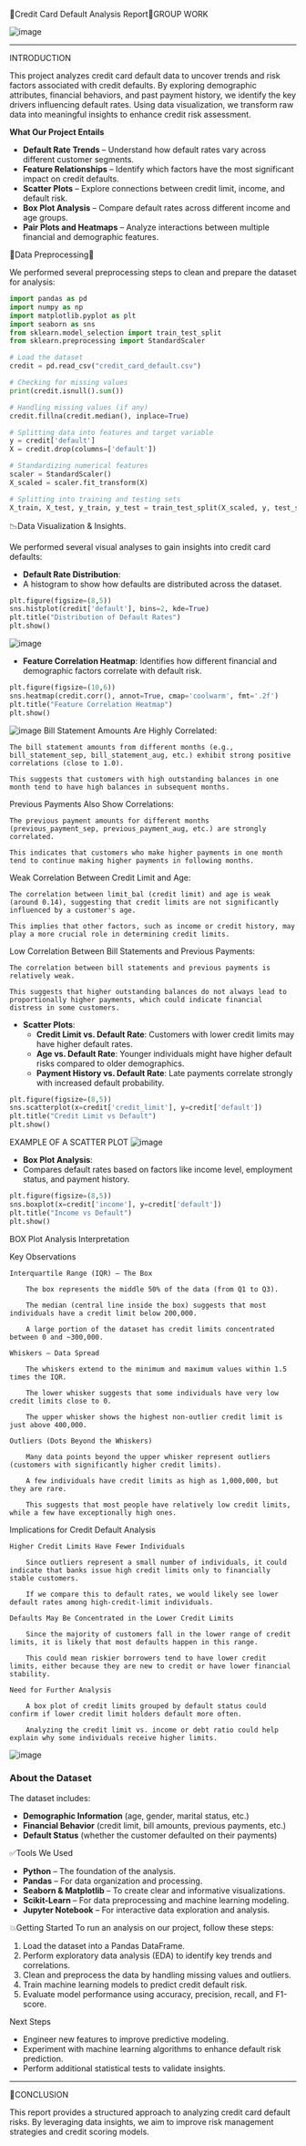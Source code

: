 🔶Credit Card Default Analysis Report🔶GROUP WORK


![image](https://github.com/user-attachments/assets/eb2e7e5b-957c-4c86-a33d-8f1afdfb1098)



---

INTRODUCTION

This project analyzes credit card default data to uncover trends and risk factors associated with credit defaults. By exploring demographic attributes, financial behaviors, and past payment history, we identify the key drivers influencing default rates. Using data visualization, we transform raw data into meaningful insights to enhance credit risk assessment.

**What Our Project Entails**
- **Default Rate Trends** – Understand how default rates vary across different customer segments.
- **Feature Relationships** – Identify which factors have the most significant impact on credit defaults.
- **Scatter Plots** – Explore connections between credit limit, income, and default risk.
- **Box Plot Analysis** – Compare default rates across different income and age groups.
- **Pair Plots and Heatmaps** – Analyze interactions between multiple financial and demographic features.

🔄️Data Preprocessing🔄️

We performed several preprocessing steps to clean and prepare the dataset for analysis:

```python
import pandas as pd
import numpy as np
import matplotlib.pyplot as plt
import seaborn as sns
from sklearn.model_selection import train_test_split
from sklearn.preprocessing import StandardScaler

# Load the dataset
credit = pd.read_csv("credit_card_default.csv")

# Checking for missing values
print(credit.isnull().sum())

# Handling missing values (if any)
credit.fillna(credit.median(), inplace=True)

# Splitting data into features and target variable
y = credit['default']
X = credit.drop(columns=['default'])

# Standardizing numerical features
scaler = StandardScaler()
X_scaled = scaler.fit_transform(X)

# Splitting into training and testing sets
X_train, X_test, y_train, y_test = train_test_split(X_scaled, y, test_size=0.2, random_state=42)
```

📉Data Visualization & Insights.

We performed several visual analyses to gain insights into credit card defaults:

- **Default Rate Distribution**:
-  A histogram to show how defaults are distributed across the dataset.

```python
plt.figure(figsize=(8,5))
sns.histplot(credit['default'], bins=2, kde=True)
plt.title("Distribution of Default Rates")
plt.show()
```
![image](https://github.com/user-attachments/assets/b25bbaa7-3047-493a-8bba-d5dcaa1730e7)


- **Feature Correlation Heatmap**: Identifies how different financial and demographic factors correlate with default risk.

```python
plt.figure(figsize=(10,6))
sns.heatmap(credit.corr(), annot=True, cmap='coolwarm', fmt='.2f')
plt.title("Feature Correlation Heatmap")
plt.show()

```
![image](https://github.com/user-attachments/assets/e3ed6fa0-a6c8-49d1-9f12-a1f40744c6a2)
Bill Statement Amounts Are Highly Correlated:

    The bill statement amounts from different months (e.g., bill_statement_sep, bill_statement_aug, etc.) exhibit strong positive correlations (close to 1.0).

    This suggests that customers with high outstanding balances in one month tend to have high balances in subsequent months.

Previous Payments Also Show Correlations:

    The previous payment amounts for different months (previous_payment_sep, previous_payment_aug, etc.) are strongly correlated.

    This indicates that customers who make higher payments in one month tend to continue making higher payments in following months.

Weak Correlation Between Credit Limit and Age:

    The correlation between limit_bal (credit limit) and age is weak (around 0.14), suggesting that credit limits are not significantly influenced by a customer's age.

    This implies that other factors, such as income or credit history, may play a more crucial role in determining credit limits.

Low Correlation Between Bill Statements and Previous Payments:

    The correlation between bill statements and previous payments is relatively weak.

    This suggests that higher outstanding balances do not always lead to proportionally higher payments, which could indicate financial distress in some customers.

- **Scatter Plots**:
  - **Credit Limit vs. Default Rate**: Customers with lower credit limits may have higher default rates.
  - **Age vs. Default Rate**: Younger individuals might have higher default risks compared to older demographics.
  - **Payment History vs. Default Rate**: Late payments correlate strongly with increased default probability.

```python
plt.figure(figsize=(8,5))
sns.scatterplot(x=credit['credit_limit'], y=credit['default'])
plt.title("Credit Limit vs Default")
plt.show()
```
EXAMPLE OF A SCATTER PLOT
![image](https://github.com/user-attachments/assets/882ffbfe-f906-4776-88b3-443c855d0f9f)

- **Box Plot Analysis**:
-  Compares default rates based on factors like income level, employment status, and payment history.

```python
plt.figure(figsize=(8,5))
sns.boxplot(x=credit['income'], y=credit['default'])
plt.title("Income vs Default")
plt.show()
```
 BOX Plot Analysis Interpretation

Key Observations

    Interquartile Range (IQR) – The Box

        The box represents the middle 50% of the data (from Q1 to Q3).

        The median (central line inside the box) suggests that most individuals have a credit limit below 200,000.

        A large portion of the dataset has credit limits concentrated between 0 and ~300,000.

    Whiskers – Data Spread

        The whiskers extend to the minimum and maximum values within 1.5 times the IQR.

        The lower whisker suggests that some individuals have very low credit limits close to 0.

        The upper whisker shows the highest non-outlier credit limit is just above 400,000.

    Outliers (Dots Beyond the Whiskers)

        Many data points beyond the upper whisker represent outliers (customers with significantly higher credit limits).

        A few individuals have credit limits as high as 1,000,000, but they are rare.

        This suggests that most people have relatively low credit limits, while a few have exceptionally high ones.

Implications for Credit Default Analysis

    Higher Credit Limits Have Fewer Individuals

        Since outliers represent a small number of individuals, it could indicate that banks issue high credit limits only to financially stable customers.

        If we compare this to default rates, we would likely see lower default rates among high-credit-limit individuals.

    Defaults May Be Concentrated in the Lower Credit Limits

        Since the majority of customers fall in the lower range of credit limits, it is likely that most defaults happen in this range.

        This could mean riskier borrowers tend to have lower credit limits, either because they are new to credit or have lower financial stability.

    Need for Further Analysis

        A box plot of credit limits grouped by default status could confirm if lower credit limit holders default more often.

        Analyzing the credit limit vs. income or debt ratio could help explain why some individuals receive higher limits.

![image](https://github.com/user-attachments/assets/ce05774b-010c-49f8-a0e4-585a12f74765)

### **About the Dataset**
The dataset includes:
- **Demographic Information** (age, gender, marital status, etc.)
- **Financial Behavior** (credit limit, bill amounts, previous payments, etc.)
- **Default Status** (whether the customer defaulted on their payments)

✅Tools We Used
- **Python** – The foundation of the analysis.
- **Pandas** – For data organization and processing.
- **Seaborn & Matplotlib** – To create clear and informative visualizations.
- **Scikit-Learn** – For data preprocessing and machine learning modeling.
- **Jupyter Notebook** – For interactive data exploration and analysis.

💥Getting Started
To run an analysis on our project, follow these steps:
1. Load the dataset into a Pandas DataFrame.
2. Perform exploratory data analysis (EDA) to identify key trends and correlations.
3. Clean and preprocess the data by handling missing values and outliers.
4. Train machine learning models to predict credit default risk.
5. Evaluate model performance using accuracy, precision, recall, and F1-score.

Next Steps
- Engineer new features to improve predictive modeling.
- Experiment with machine learning algorithms to enhance default risk prediction.
- Perform additional statistical tests to validate insights.

---

💫CONCLUSION

This report provides a structured approach to analyzing credit card default risks. By leveraging data insights, we aim to improve risk management strategies and credit scoring models.

